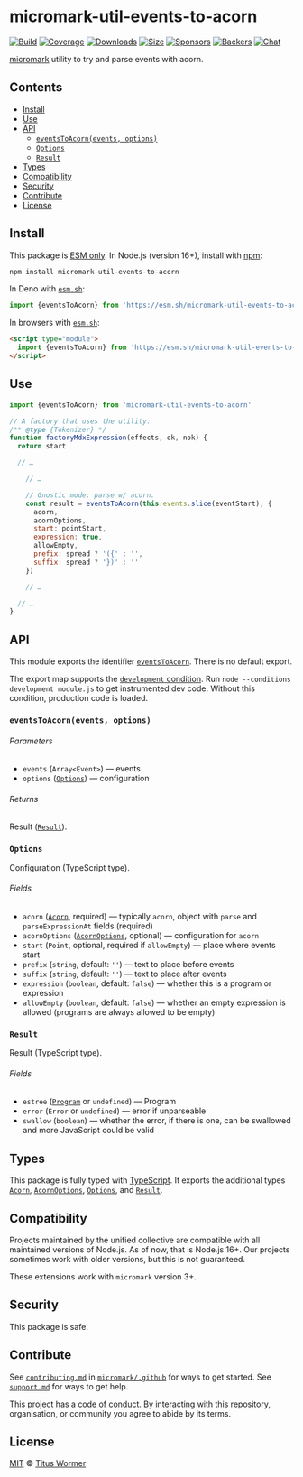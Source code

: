 # micromark-util-events-to-acorn

[![Build][build-badge]][build]
[![Coverage][coverage-badge]][coverage]
[![Downloads][downloads-badge]][downloads]
[![Size][bundle-size-badge]][bundle-size]
[![Sponsors][sponsors-badge]][opencollective]
[![Backers][backers-badge]][opencollective]
[![Chat][chat-badge]][chat]

[micromark][] utility to try and parse events with acorn.

## Contents

*   [Install](#install)
*   [Use](#use)
*   [API](#api)
    *   [`eventsToAcorn(events, options)`](#eventstoacornevents-options)
    *   [`Options`](#options)
    *   [`Result`](#result)
*   [Types](#types)
*   [Compatibility](#compatibility)
*   [Security](#security)
*   [Contribute](#contribute)
*   [License](#license)

## Install

This package is [ESM only][esm].
In Node.js (version 16+), install with [npm][]:

```sh
npm install micromark-util-events-to-acorn
```

In Deno with [`esm.sh`][esmsh]:

```js
import {eventsToAcorn} from 'https://esm.sh/micromark-util-events-to-acorn@1'
```

In browsers with [`esm.sh`][esmsh]:

```html
<script type="module">
  import {eventsToAcorn} from 'https://esm.sh/micromark-util-events-to-acorn@1?bundle'
</script>
```

## Use

```js
import {eventsToAcorn} from 'micromark-util-events-to-acorn'

// A factory that uses the utility:
/** @type {Tokenizer} */
function factoryMdxExpression(effects, ok, nok) {
  return start

  // …

    // …

    // Gnostic mode: parse w/ acorn.
    const result = eventsToAcorn(this.events.slice(eventStart), {
      acorn,
      acornOptions,
      start: pointStart,
      expression: true,
      allowEmpty,
      prefix: spread ? '({' : '',
      suffix: spread ? '})' : ''
    })

    // …

  // …
}
```

## API

This module exports the identifier [`eventsToAcorn`][api-events-to-acorn].
There is no default export.

The export map supports the [`development` condition][development].
Run `node --conditions development module.js` to get instrumented dev code.
Without this condition, production code is loaded.

### `eventsToAcorn(events, options)`

###### Parameters

*   `events` (`Array<Event>`)
    — events
*   `options` ([`Options`][api-options])
    — configuration

###### Returns

Result ([`Result`][api-result]).

### `Options`

Configuration (TypeScript type).

###### Fields

*   `acorn` ([`Acorn`][acorn], required)
    — typically `acorn`, object with `parse` and `parseExpressionAt` fields
    (required)
*   `acornOptions` ([`AcornOptions`][acorn-options], optional)
    — configuration for `acorn`
*   `start` (`Point`, optional, required if `allowEmpty`)
    — place where events start
*   `prefix` (`string`, default: `''`)
    — text to place before events
*   `suffix` (`string`, default: `''`)
    — text to place after events
*   `expression` (`boolean`, default: `false`)
    — whether this is a program or expression
*   `allowEmpty` (`boolean`, default: `false`)
    — whether an empty expression is allowed (programs are always allowed to be
    empty)

### `Result`

Result (TypeScript type).

###### Fields

*   `estree` ([`Program`][program] or `undefined`)
    — Program
*   `error` (`Error` or `undefined`)
    — error if unparseable
*   `swallow` (`boolean`)
    — whether the error, if there is one, can be swallowed and more JavaScript
    could be valid

## Types

This package is fully typed with [TypeScript][].
It exports the additional types [`Acorn`][acorn],
[`AcornOptions`][acorn-options], [`Options`][api-options], and
[`Result`][api-result].

## Compatibility

Projects maintained by the unified collective are compatible with all maintained
versions of Node.js.
As of now, that is Node.js 16+.
Our projects sometimes work with older versions, but this is not guaranteed.

These extensions work with `micromark` version 3+.

## Security

This package is safe.

## Contribute

See [`contributing.md`][contributing] in [`micromark/.github`][health] for ways
to get started.
See [`support.md`][support] for ways to get help.

This project has a [code of conduct][coc].
By interacting with this repository, organisation, or community you agree to
abide by its terms.

## License

[MIT][license] © [Titus Wormer][author]

<!-- Definitions -->

[build-badge]: https://github.com/micromark/micromark-extension-mdx-expression/workflows/main/badge.svg

[build]: https://github.com/micromark/micromark-extension-mdx-expression/actions

[coverage-badge]: https://img.shields.io/codecov/c/github/micromark/micromark-extension-mdx-expression.svg

[coverage]: https://codecov.io/github/micromark/micromark-extension-mdx-expression

[downloads-badge]: https://img.shields.io/npm/dm/micromark-util-events-to-acorn.svg

[downloads]: https://www.npmjs.com/package/micromark-util-events-to-acorn

[bundle-size-badge]: https://img.shields.io/bundlephobia/minzip/micromark-util-events-to-acorn.svg

[bundle-size]: https://bundlephobia.com/result?p=micromark-util-events-to-acorn

[sponsors-badge]: https://opencollective.com/unified/sponsors/badge.svg

[backers-badge]: https://opencollective.com/unified/backers/badge.svg

[opencollective]: https://opencollective.com/unified

[npm]: https://docs.npmjs.com/cli/install

[esmsh]: https://esm.sh

[chat-badge]: https://img.shields.io/badge/chat-discussions-success.svg

[chat]: https://github.com/micromark/micromark/discussions

[license]: https://github.com/micromark/micromark-extension-mdx-expression/blob/main/license

[author]: https://wooorm.com

[health]: https://github.com/micromark/.github

[contributing]: https://github.com/micromark/.github/blob/main/contributing.md

[support]: https://github.com/micromark/.github/blob/main/support.md

[coc]: https://github.com/micromark/.github/blob/main/code-of-conduct.md

[esm]: https://gist.github.com/sindresorhus/a39789f98801d908bbc7ff3ecc99d99c

[typescript]: https://www.typescriptlang.org

[development]: https://nodejs.org/api/packages.html#packages_resolving_user_conditions

[acorn]: https://github.com/acornjs/acorn

[acorn-options]: https://github.com/acornjs/acorn/blob/96c721dbf89d0ccc3a8c7f39e69ef2a6a3c04dfa/acorn/dist/acorn.d.ts#L16

[micromark]: https://github.com/micromark/micromark

[program]: https://github.com/estree/estree/blob/master/es2015.md#programs

[api-events-to-acorn]: #eventstoacornevents-options

[api-options]: #options

[api-result]: #result
